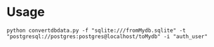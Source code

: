 Usage
=====

    python convertdbdata.py -f "sqlite:///fromMydb.sqlite" -t "postgresql://postgres:postgres@localhost/toMydb" -i "auth_user"
